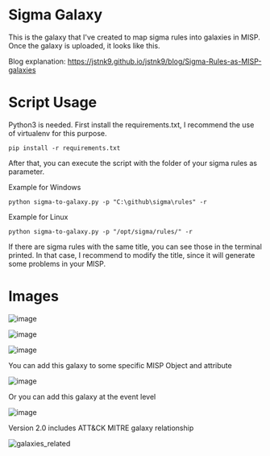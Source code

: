 # Sigma Galaxy

This is the galaxy that I've created to map sigma rules into galaxies in MISP. Once the galaxy is uploaded, it looks like this.

Blog explanation: https://jstnk9.github.io/jstnk9/blog/Sigma-Rules-as-MISP-galaxies

# Script Usage

Python3 is needed. First install the requirements.txt, I recommend the use of virtualenv for this purpose.

```
pip install -r requirements.txt
```

After that, you can execute the script with the folder of your sigma rules as parameter.

Example for Windows
```
python sigma-to-galaxy.py -p "C:\github\sigma\rules" -r 
```

Example for Linux
```
python sigma-to-galaxy.py -p "/opt/sigma/rules/" -r 
```

If there are sigma rules with the same title, you can see those in the terminal printed. In that case, I recommend to modify the title, since it will generate some problems in your MISP.

# Images

![image](https://user-images.githubusercontent.com/7794663/202035331-e7c83586-3ab1-43b2-8ab4-c2a78cfd527d.png)

![image](https://user-images.githubusercontent.com/7794663/202035430-b1b53a2f-f3b7-4ae5-a585-51446487ff4c.png)

![image](https://user-images.githubusercontent.com/7794663/202035476-579f43e0-8d7e-45e0-aa16-bf7dbc4ed834.png)

You can add this galaxy to some specific MISP Object and attribute

![image](https://user-images.githubusercontent.com/7794663/202035936-980ca681-6603-4073-875a-124e9df735ac.png)

Or you can add this galaxy at the event level

![image](https://user-images.githubusercontent.com/7794663/202036117-9eadc450-9477-4864-839d-08690e8ae9e4.png)

Version 2.0 includes ATT&CK MITRE galaxy relationship

![galaxies_related](https://user-images.githubusercontent.com/7794663/211669177-aeadb1b4-8bd8-43eb-ba42-011ea3b2cb9b.JPG)
